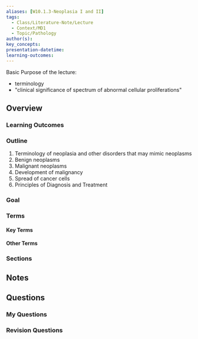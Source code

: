 ```yaml
---
aliases: [W10.1.3-Neoplasia I and II]
tags:
  - Class/Literature-Note/Lecture
  - Context/MD1
  - Topic/Pathology
author(s): 
key_concepts: 
presentation-datetime: 
learning-outcomes:
---
```


Basic Purpose of the lecture:
- terminology
- "clinical significance of spectrum of abnormal cellular proliferations"
## Overview
### Learning Outcomes

### Outline
1. Terminology of neoplasia and other disorders that may mimic neoplasms
2. Benign neoplasms
3. Malignant neoplasms
4. Development of malignancy
5. Spread of cancer cells
6. Principles of Diagnosis and Treatment
### Goal

### Terms
#### Key Terms

#### Other Terms

### Sections


## Notes


## Questions

### My Questions
### Revision Questions




